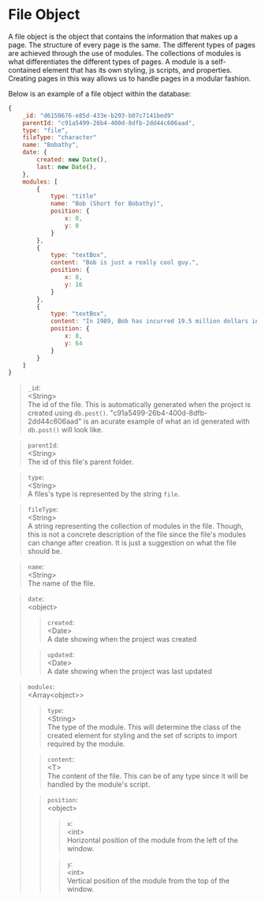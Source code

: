 # File Object

A file object is the object that contains the information that makes up a page. The structure of every page is the same. The different types of pages are achieved through the use of modules. The collections of modules is what differentiates the different types of pages. A module is a self-contained element that has its own styling, js scripts, and properties. Creating pages in this way allows us to handle pages in a modular fashion.

Below is an example of a file object within the database:

```js
{
    _id: "d6150676-e85d-433e-b293-b07c7141bed9"
    parentId: "c91a5499-26b4-400d-8dfb-2dd44c606aad",
    type: "file",
    fileType: "character"
    name: "Bobathy",
    date: {
        created: new Date(),
        last: new Date(),
    },
    modules: [
        {
            type: "title"
            name: "Bob (Short for Bobathy)",
            position: {
                x: 0,
                y: 0
            }
        },
        {
            type: "textBox",
            content: "Bob is just a really cool guy.",
            position: {
                x: 8,
                y: 16
            }
        },
        {
            type: "textBox",
            content: "In 1989, Bob has incurred 19.5 million dollars in debt to the IRS over multiple counts of tax fraud.",
            position: {
                x: 8,
                y: 64
            }
        }
    ]
}
```

> `_id`:  
> \<String>  
> The id of the file. This is automatically generated when the project is created using `db.post()`. "c91a5499-26b4-400d-8dfb-2dd44c606aad" is an acurate example of what an id generated with `db.post()` will look like.

> `parentId`:  
> \<String>  
> The id of this file's parent folder.

> `type`:  
> \<String>  
> A files's type is represented by the string `file`.

> `fileType`:  
> \<String>  
> A string representing the collection of modules in the file. Though, this is not a concrete description of the file since the file's modules can change after creation. It is just a suggestion on what the file should be.

> `name`:  
> \<String>  
> The name of the file.

>`date`:  
> \<object>  
> 
>> `created`:  
>> \<Date>  
>> A date showing when the project was created
>
>> `updated`:  
>> \<Date>  
>> A date showing when the project was last updated

> `modules`:  
> \<Array\<object>>  
> 
>> `type`:  
>> \<String>  
>> The type of the module. This will determine the class of the created element for styling and the set of scripts to import required by the module.
>
>> `content`:  
>> \<T>  
>> The content of the file. This can be of any type since it will be handled by the module's script.
>
>> `position`:  
>> \<object>  
>>
>>> `x`:  
>>> \<int>  
>>> Horizontal position of the module from the left of the window.
>>
>>> `y`:  
>>> \<int>  
>>> Vertical position of the module from the top of the window.

